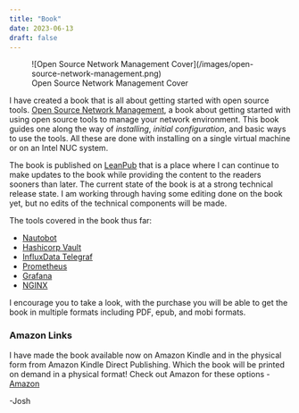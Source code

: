 ```yaml
---
title: "Book"
date: 2023-06-13
draft: false
---
```


<figure markdown="span">
    ![Open Source Network Management Cover](/images/open-source-network-management.png)
    <figcaption>Open Source Network Management Cover</figcaption>
</figure>

I have created a book that is all about getting started with open source tools. [Open Source Network Management](https://leanpub.com/opensourcenetworkmanagement), a book about getting started with using open source tools to manage your network environment. This book guides one along the way of _installing_, _initial configuration_, and basic ways to use the tools. All these are done with installing on a single virtual machine or on an Intel NUC system.

The book is published on [LeanPub](https://www.leanpub.com) that is a place where I can continue to make updates to the book while providing the content to the readers sooners than later. The current state of the book is at a strong technical release state. I am working through having some editing done on the book yet, but no edits of the technical components will be made.

The tools covered in the book thus far:

- [Nautobot](https://www.nautobot.com)
- [Hashicorp Vault](https://www.vaultproject.io/)
- [InfluxData Telegraf](https://www.influxdata.com/time-series-platform/telegraf/)
- [Prometheus](https://prometheus.io/)
- [Grafana](https://grafana.com/grafana/)
- [NGINX](https://www.nginx.com/)

I encourage you to take a look, with the purchase you will be able to get the book in multiple formats including PDF, epub, and mobi formats.

### Amazon Links

I have made the book available now on Amazon Kindle and in the physical form from Amazon Kindle Direct Publishing. Which the book will be printed on demand in a physical format! Check out Amazon for these options - [Amazon](https://www.amazon.com/Open-Source-Network-Management-network-ebook/dp/B0BQFL7WJD/ref=sr_1_1?keywords=open+source+network+management&qid=1682789845&sprefix=Open+Source+Network%2Caps%2C115&sr=8-1)

-Josh
